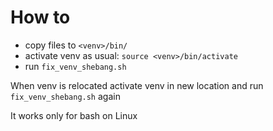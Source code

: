 # How to
* copy files to `<venv>/bin/`
* activate venv as usual: `source <venv>/bin/activate`
* run `fix_venv_shebang.sh`

When venv is relocated activate venv in new location and run
`fix_venv_shebang.sh` again

It works only for bash on Linux

